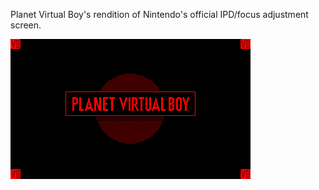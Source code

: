 Planet Virtual Boy's rendition of Nintendo's official IPD/focus adjustment screen.

![](https://raw.githubusercontent.com/VUEngine/VUEngine-Plugins/master/states/splash/AdjustmentScreenPVB/preview.png)
